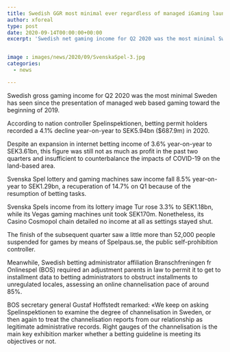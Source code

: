 ```yaml
---
title: Swedish GGR most minimal ever regardless of managed iGaming launch
author: xforeal 
type: post
date: 2020-09-14T00:00:00+00:00
excerpt: 'Swedish net gaming income for Q2 2020 was the most minimal Sweden has seen since the presentation of managed web based gaming toward the beginning of 2019 '


image : images/news/2020/09/SvenskaSpel-3.jpg
categories:
  - news

---
```

Swedish gross gaming income for Q2 2020 was the most minimal Sweden has seen since the presentation of managed web based gaming toward the beginning of 2019. 

According to nation controller Spelinspektionen, betting permit holders recorded a 4.1&percnt; decline year-on-year to SEK5.94bn ($687.9m) in 2020. 

Despite an expansion in internet betting income of 3.6&percnt; year-on-year to SEK3.61bn, this figure was still not as much as profit in the past two quarters and insufficient to counterbalance the impacts of COVID-19 on the land-based area. 

Svenska Spel lottery and gaming machines saw income fall 8.5&percnt; year-on-year to SEK1.29bn, a recuperation of 14.7&percnt; on Q1 because of the resumption of betting tasks. 

Svenska Spels income from its lottery image Tur rose 3.3&percnt; to SEK1.18bn, while its Vegas gaming machines unit took SEK170m. Nonetheless, its Casino Cosmopol chain detailed no income at all as settings stayed shut. 

The finish of the subsequent quarter saw a little more than 52,000 people suspended for games by means of Spelpaus.se, the public self-prohibition controller. 

Meanwhile, Swedish betting administrator affiliation Branschfreningen fr Onlinespel (BOS) required an adjustment parents in law to permit it to get to installment data to betting administrators to obstruct installments to unregulated locales, assessing an online channelisation pace of around 85&percnt;. 

BOS secretary general Gustaf Hoffstedt remarked: &#171;We keep on asking Spelinspektionen to examine the degree of channelisation in Sweden, or then again to treat the channelisation reports from our relationship as legitimate administrative records. Right gauges of the channelisation is the main key exhibition marker whether a betting guideline is meeting its objectives or not.